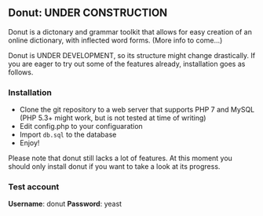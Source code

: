 ## Donut: UNDER CONSTRUCTION

Donut is a dictonary and grammar toolkit that allows for easy creation of an online dictionary, with inflected word forms. (More info to come...)

Donut is UNDER DEVELOPMENT, so its structure might change drastically. If you are eager to try out some of the features already, installation goes as follows.

### Installation

* Clone the git repository to a web server that supports PHP 7 and MySQL (PHP 5.3+ might work, but is not tested at time of writing)
* Edit config.php to your configuaration
* Import `db.sql` to the database
* Enjoy!

Please note that donut still lacks a lot of features. At this moment you should only install donut if you want to take a look at its progress.

### Test account
**Username**: donut
**Password**: yeast
